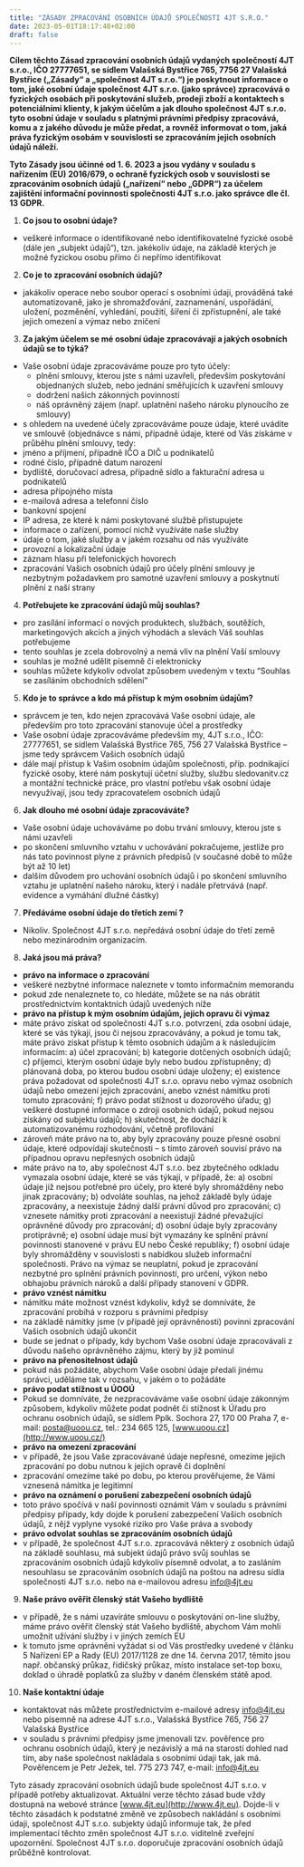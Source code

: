 ```yaml
---
title: "ZÁSADY ZPRACOVÁNÍ OSOBNÍCH ÚDAJŮ SPOLEČNOSTI 4JT S.R.O."
date: 2023-05-01T18:17:48+02:00
draft: false
---
```


**Cílem těchto Zásad zpracování osobních údajů vydaných společností 4JT s.r.o., IČO 27777651, se sídlem Valašská Bystřice 765, 7756 27 Valašská Bystřice („Zásady“ a „společnost 4JT s.r.o.“) je poskytnout informace o tom, jaké osobní údaje společnost 4JT s.r.o. (jako správce) zpracovává o fyzických osobách při poskytování služeb, prodeji zboží a kontaktech s potenciálními klienty, k jakým účelům a jak dlouho společnost 4JT s.r.o. tyto osobní údaje v souladu s platnými právními předpisy zpracovává, komu a z jakého důvodu je může předat, a rovněž informovat o tom, jaká práva fyzickým osobám v souvislosti se zpracováním jejich osobních údajů náleží.**

**Tyto Zásady jsou účinné od 1. 6. 2023 a jsou vydány v souladu s nařízením (EU) 2016/679, o ochraně fyzických osob v souvislosti se zpracováním osobních údajů („nařízení“ nebo „GDPR“) za účelem zajištění informační povinnosti společnosti 4JT s.r.o. jako správce dle čl. 13 GDPR.**

1) **Co jsou to osobní údaje?**
- veškeré informace o identifikované nebo identifikovatelné fyzické osobě (dále jen „subjekt údajů“), tzn. jakékoliv údaje, na základě kterých je možné fyzickou osobu přímo či nepřímo identifikovat

2) **Co je to zpracování osobních údajů?**
- jakákoliv operace nebo soubor operací s osobními údaji, prováděná také automatizovaně, jako je shromažďování, zaznamenání, uspořádání, uložení, pozměnění, vyhledání, použití, šíření či zpřístupnění, ale také jejich omezení a výmaz nebo zničení

3) **Za jakým účelem se mé osobní údaje zpracovávají a jakých osobních údajů se to týká?**
- Vaše osobní údaje zpracováváme pouze pro tyto účely:
  - plnění smlouvy, kterou jste s námi uzavřeli, především poskytování objednaných služeb, nebo jednání směřujících k uzavření smlouvy
  - dodržení našich zákonných povinností
  - náš oprávněný zájem (např. uplatnění našeho nároku plynoucího ze smlouvy)
- s ohledem na uvedené účely zpracováváme pouze údaje, které uvádíte ve smlouvě (objednávce s námi, případně údaje, které od Vás získáme v průběhu plnění smlouvy, tedy:
- jméno a příjmení, případně IČO a DIČ u podnikatelů
- rodné číslo, případně datum narození
- bydliště, doručovací adresa, případně sídlo a fakturační adresa u podnikatelů
- adresa přípojného místa
- e-mailová adresa a telefonní číslo
- bankovní spojení
- IP adresa, ze které k námi poskytované službě přistupujete
- informace o zařízení, pomocí nichž využíváte naše služby
- údaje o tom, jaké služby a v jakém rozsahu od nás využíváte
- provozní a lokalizační údaje
- záznam hlasu při telefonických hovorech
- zpracování Vašich osobních údajů pro účely plnění smlouvy je nezbytným požadavkem pro samotné uzavření smlouvy a poskytnutí plnění z naší strany

4) **Potřebujete ke zpracování údajů můj souhlas?**
- pro zasílání informací o nových produktech, službách, soutěžích, marketingových akcích a jiných výhodách a slevách Váš souhlas potřebujeme
- tento souhlas je zcela dobrovolný a nemá vliv na plnění Vaší smlouvy
- souhlas je možné udělit písemně či elektronicky
- souhlas můžete kdykoliv odvolat způsobem uvedeným v textu “Souhlas se zasíláním obchodních sdělení”

5) **Kdo je to správce a kdo má přístup k mým osobním údajům?**
- správcem je ten, kdo nejen zpracovává Vaše osobní údaje, ale především pro toto zpracování stanovuje účel a prostředky
- Vaše osobní údaje zpracováváme především my, 4JT s.r.o., IČO: 27777651, se sídlem Valašská Bystřice 765, 756 27 Valašská Bystřice – jsme tedy správcem Vašich osobních údajů
- dále mají přístup k Vašim osobním údajům společnosti, příp. podnikající fyzické osoby, které nám poskytují účetní služby, službu sledovanitv.cz a montážní technické práce, pro vlastní potřebu však osobní údaje nevyužívají, jsou tedy zpracovatelem osobních údajů

6) **Jak dlouho mé osobní údaje zpracováváte?**
- Vaše osobní údaje uchováváme po dobu trvání smlouvy, kterou jste s námi uzavřeli
- po skončení smluvního vztahu v uchovávání pokračujeme, jestliže pro nás tato povinnost plyne z právních předpisů (v současné době to může být až 10 let)
- dalším důvodem pro uchování osobních údajů i po skončení smluvního vztahu je uplatnění našeho nároku, který i nadále přetrvává (např. evidence a vymáhání dlužné částky)

7) **Předáváme osobní údaje do třetích zemí ?**
- Nikoliv. Společnost 4JT s.r.o. nepředává osobní údaje do třetí země nebo mezinárodním organizacím.

8) **Jaká jsou má práva?**
- **právo na informace o zpracování**
- veškeré nezbytné informace naleznete v tomto informačním memorandu
- pokud zde nenaleznete to, co hledáte, můžete se na nás obrátit prostřednictvím kontaktních údajů uvedených níže
- **právo na přístup k mým osobním údajům, jejich opravu či výmaz**
- máte právo získat od společnosti 4JT s.r.o. potvrzení, zda osobní údaje, které se vás týkají, jsou či nejsou zpracovávány, a pokud je tomu tak, máte právo získat přístup k těmto osobních údajům a k následujícím informacím: a) účel zpracování; b) kategorie dotčených osobních údajů; c) příjemci, kterým osobní údaje byly nebo budou zpřístupněny; d) plánovaná doba, po kterou budou osobní údaje uloženy; e) existence práva požadovat od společnosti 4JT s.r.o. opravu nebo výmaz osobních údajů nebo omezení jejich zpracování, anebo vznést námitku proti tomuto zpracování; f) právo podat stížnost u dozorového úřadu; g) veškeré dostupné informace o zdroji osobních údajů, pokud nejsou získány od subjektu údajů; h) skutečnost, že dochází k automatizovanému rozhodování, včetně profilování
- zároveň máte právo na to, aby byly zpracovány pouze přesné osobní údaje, které odpovídají skutečnosti – s tímto zároveň souvisí právo na případnou opravu nepřesných osobních údajů
- máte právo na to, aby společnost 4JT s.r.o. bez zbytečného odkladu vymazala osobní údaje, které se vás týkají, v případě, že: a) osobní údaje již nejsou potřebné pro účely, pro které byly shromážděny nebo jinak zpracovány; b) odvoláte souhlas, na jehož základě byly údaje zpracovány, a neexistuje žádný další právní důvod pro zpracování; c) vznesete námitky proti zpracování a neexistují žádné převažující oprávněné důvody pro zpracování; d) osobní údaje byly zpracovány protiprávně; e) osobní údaje musí být vymazány ke splnění právní povinnosti stanovené v právu EU nebo České republiky; f) osobní údaje byly shromážděny v souvislosti s nabídkou služeb informační společnosti. Právo na výmaz se neuplatní, pokud je zpracování nezbytné pro splnění právních povinností, pro určení, výkon nebo obhajobu právních nároků a další případy stanovení v GDPR.
- **právo vznést námitku**
- námitku máte možnost vznést kdykoliv, když se domníváte, že zpracování probíhá v rozporu s právními předpisy
- na základě námitky jsme (v případě její oprávněnosti) povinni zpracování Vašich osobních údajů ukončit
- bude se jednat o případy, kdy bychom Vaše osobní údaje zpracovávali z důvodu našeho oprávněného zájmu, který by již pominul
- **právo na přenositelnost údajů**
- pokud nás požádáte, abychom Vaše osobní údaje předali jinému správci, uděláme tak v rozsahu, v jakém o to požádáte
- **právo podat stížnost u ÚOOÚ**
- Pokud se domníváte, že nezpracováváme vaše osobní údaje zákonným způsobem, kdykoliv můžete podat podnět či stížnost k Úřadu pro ochranu osobních údajů, se sídlem Pplk. Sochora 27, 170 00 Praha 7, e-mail: posta@uoou.cz, tel.: 234 665 125, [www.uoou.cz](http://www.uoou.cz/)
- **právo na omezení zpracování**
- v případě, že jsou Vaše zpracovávané údaje nepřesné, omezíme jejich zpracování po dobu nutnou k jejich opravě či doplnění
- zpracování omezíme také po dobu, po kterou prověřujeme, že Vámi vznesená námitka je legitimní
- **právo na oznámení o porušení zabezpečení osobních údajů**
- toto právo spočívá v naší povinnosti oznámit Vám v souladu s právními předpisy případy, kdy dojde k porušení zabezpečení Vašich osobních údajů, z nějž vyplyne vysoké riziko pro Vaše práva a svobody
- **právo odvolat souhlas se zpracováním osobních údajů**
- v případě, že společnost 4JT s.r.o. zpracovává některý z osobních údajů na základě souhlasu, má subjekt údajů právo svůj souhlas se zpracováním osobních údajů kdykoliv písemně odvolat, a to zasláním nesouhlasu se zpracováním osobních údajů na poštou na adresu sídla společnosti 4JT s.r.o. nebo na e-mailovou adresu <info@4jt.eu>

9) **Naše právo ověřit členský stát Vašeho bydliště**
- v případě, že s námi uzavíráte smlouvu o poskytování on-line služby, máme právo ověřit členský stát Vašeho bydliště, abychom Vám mohli umožnit užívání služby i v jiných zemích EU
- k tomuto jsme oprávněni vyžádat si od Vás prostředky uvedené v článku 5 Nařízení EP a Rady (EU) 2017/1128 ze dne 14. června 2017, těmito jsou např. občanský průkaz, řidičský průkaz, místo instalace set-top boxu, doklad o úhradě poplatků za služby v daném členském státě apod.

10) **Naše kontaktní údaje**
- kontaktovat nás můžete prostřednictvím e-mailové adresy <info@4jt.eu> nebo písemně na adrese 4JT s.r.o., Valašská Bystřice 765, 756 27 Valašská Bystřice
- v souladu s právními předpisy jsme jmenovali tzv. pověřence pro ochranu osobních údajů, který je nezávislý a má na starosti dohled nad tím, aby naše společnost nakládala s osobními údaji tak, jak má. Pověřencem je Petr Ježek, tel. 775 273 747, e-mail: [info@4jt.eu](mailto:info@4jt.eu)

Tyto zásady zpracování osobních údajů bude společnost 4JT s.r.o. v případě potřeby aktualizovat. Aktuální verze těchto zásad bude vždy dostupná na webové stránce [www.4jt.eu](http://www.4jt.eu). Dojde-li v těchto zásadách k podstatné změně ve způsobech nakládání s osobními údaji, společnost 4JT s.r.o. subjekty údajů informuje tak, že před implementací těchto změn společnost 4JT s.r.o. viditelně zveřejní upozornění. Společnost 4JT s.r.o. doporučuje zpracování osobních údajů průběžně kontrolovat.